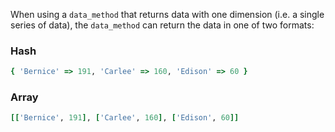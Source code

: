 When using a `data_method` that returns data with one dimension (i.e. a single series of data), the `data_method` can return the data in one of two formats:

### Hash

```ruby
{ 'Bernice' => 191, 'Carlee' => 160, 'Edison' => 60 }
```

### Array

```ruby
[['Bernice', 191], ['Carlee', 160], ['Edison', 60]]
```
